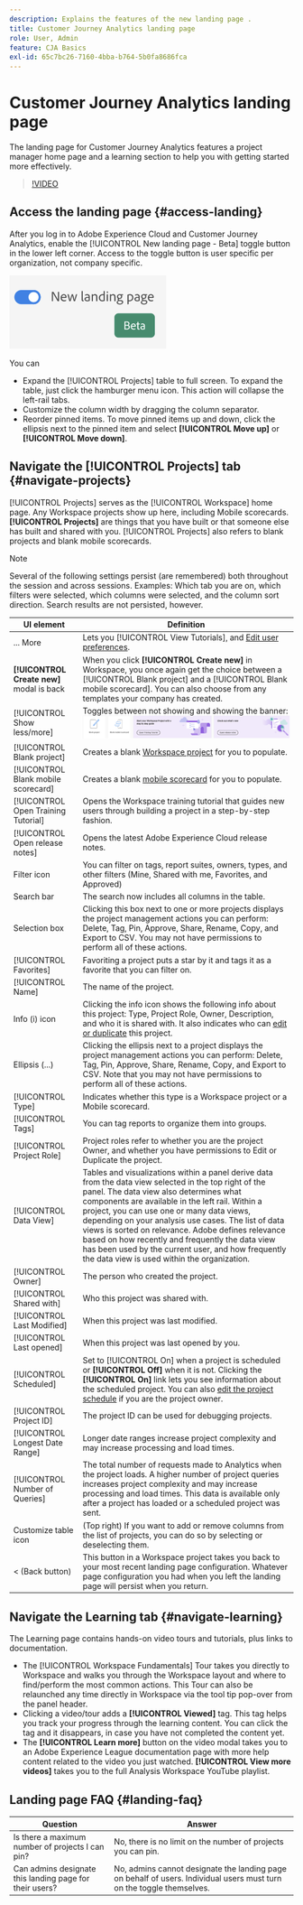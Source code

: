 ```yaml
---
description: Explains the features of the new landing page .
title: Customer Journey Analytics landing page
role: User, Admin
feature: CJA Basics
exl-id: 65c7bc26-7160-4bba-b764-5b0fa8686fca
---
```

# Customer Journey Analytics landing page

The landing page for Customer Journey Analytics features a project manager home page and a learning section to help you with getting started more effectively.

>[!VIDEO](https://video.tv.adobe.com/v/334278/?quality=12)

## Access the landing page {#access-landing}

After you log in to Adobe Experience Cloud and Customer Journey Analytics, enable the [!UICONTROL New landing page - Beta] toggle button in the lower left corner. Access to the toggle button is user specific per organization, not company specific.

![Landing](assets/landing.png)

You can

* Expand the [!UICONTROL Projects] table to full screen. To expand the table, just click the hamburger menu icon. This action will collapse the left-rail tabs.
* Customize the column width by dragging the column separator. 
* Reorder pinned items. To move pinned items up and down, click the ellipsis next to the pinned item and select **[!UICONTROL Move up]** or **[!UICONTROL Move down]**. 

## Navigate the [!UICONTROL Projects] tab {#navigate-projects}

[!UICONTROL Projects] serves as the [!UICONTROL Workspace] home page. Any Workspace projects show up here, including Mobile scorecards. **[!UICONTROL Projects]** are things that you have built or that someone else has built and shared with you. [!UICONTROL Projects] also refers to blank projects and blank mobile scorecards.

>[!NOTE]
>
>Several of the following settings persist (are remembered) both throughout the session and across sessions. Examples: Which tab you are on, which filters were selected, which columns were selected, and the column sort direction. Search results are not persisted, however.

| UI element | Definition |
| --- | --- |
| ... More | Lets you [!UICONTROL View Tutorials], and [Edit user preferences](/help/analysis-workspace/user-preferences.md). |
| **[!UICONTROL Create new]** modal is back | When you click **[!UICONTROL Create new]** in Workspace, you once again get the choice between a [!UICONTROL Blank project] and a [!UICONTROL Blank mobile scorecard]. You can also choose from any templates your company has created. | 
| [!UICONTROL Show less/more] | Toggles between not showing and showing the banner: ![Top banner](assets/top-banner.png) |
| [!UICONTROL Blank project] | Creates a blank [Workspace project](https://experienceleague.adobe.com/docs/analytics/analyze/analysis-workspace/home.html?lang=en) for you to populate. |
| [!UICONTROL Blank mobile scorecard] | Creates a blank [mobile scorecard](https://experienceleague.adobe.com/docs/analytics/analyze/mobapp/curator.html?lang=en) for you to populate. |
| [!UICONTROL Open Training Tutorial] | Opens the Workspace training tutorial that guides new users through building a project in a step-by-step fashion.|
| [!UICONTROL Open release notes] | Opens the latest Adobe Experience Cloud release notes. |
| Filter icon | You can filter on tags, report suites, owners, types, and other filters (Mine, Shared with me, Favorites, and Approved)  |
| Search bar | The search now includes all columns in the table. |
| Selection box | Clicking this box next to one or more projects displays the project management actions you can perform: Delete, Tag, Pin, Approve, Share, Rename, Copy, and Export to CSV. You may not have permissions to perform all of these actions. |
| [!UICONTROL Favorites] | Favoriting a project puts a star by it and tags it as a favorite that you can filter on.  |
| [!UICONTROL Name] | The name of the project. |
| Info (i) icon | Clicking the info icon shows the following info about this project: Type, Project Role, Owner, Description, and who it is shared with. It also indicates who can [edit or duplicate](/help/analysis-workspace/curate-share/share-projects.md) this project. |
| Ellipsis (...) | Clicking the ellipsis next to a project displays the project management actions you can perform: Delete, Tag, Pin, Approve, Share, Rename, Copy, and Export to CSV. Note that you may not have permissions to perform all of these actions. |
| [!UICONTROL Type] | Indicates whether this type is a Workspace project or a Mobile scorecard. |
| [!UICONTROL Tags] | You can tag reports to organize them into groups. |
| [!UICONTROL Project Role] | Project roles refer to whether you are the project Owner, and whether you have permissions to Edit or Duplicate the project.  |
| [!UICONTROL Data View] | Tables and visualizations within a panel derive data from the data view selected in the top right of the panel. The data view also determines what components are available in the left rail. Within a project, you can use one or many data views, depending on your analysis use cases. The list of data views is sorted on relevance. Adobe defines relevance based on how recently and frequently the data view has been used by the current user, and how frequently the data view is used within the organization. |
| [!UICONTROL Owner] | The person who created the project. |
| [!UICONTROL Shared with] | Who this project was shared with. |
| [!UICONTROL Last Modified] | When this project was last modified. |
| [!UICONTROL Last opened] | When this project was last opened by you. |
| [!UICONTROL Scheduled] | Set to [!UICONTROL On] when a project is scheduled or **[!UICONTROL Off]** when it is not. Clicking the **[!UICONTROL On]** link lets you see information about the scheduled project. You can also [edit the project schedule](/help/analysis-workspace/curate-share/t-schedule-report.md) if you are the project owner. |
| [!UICONTROL Project ID] | The project ID can be used for debugging projects. |
| [!UICONTROL Longest Date Range] | Longer date ranges increase project complexity and may increase processing and load times. |
| [!UICONTROL Number of Queries] | The total number of requests made to Analytics when the project loads. A higher number of project queries increases project complexity and may increase processing and load times. This data is available only after a project has loaded or a scheduled project was sent.  |
| Customize table icon | (Top right) If you want to add or remove columns from the list of projects, you can do so by selecting or deselecting them. |
| < (Back button) | This button in a Workspace project takes you back to your most recent landing page configuration. Whatever page configuration you had when you left the landing page will persist when you return. |

## Navigate the Learning tab {#navigate-learning}

The Learning page contains hands-on video tours and tutorials, plus links to documentation.

* The [!UICONTROL Workspace Fundamentals] Tour takes you directly to Workspace and walks you through the Workspace layout and where to find/perform the most common actions. This Tour can also be relaunched any time directly in Workspace via the tool tip pop-over from the panel header.
* Clicking a video/tour adds a **[!UICONTROL Viewed]** tag. This tag helps you track your progress through the learning content. You can click the tag and it disappears, in case you have not completed the content yet.
* The **[!UICONTROL Learn more]** button on the video modal takes you to an Adobe Experience League documentation page with more help content related to the video you just watched.  **[!UICONTROL View more videos]** takes you to the full Analysis Workspace YouTube playlist.

## Landing page FAQ {#landing-faq}

| Question | Answer |
| --- | --- |
| Is there a maximum number of projects I can pin? | No, there is no limit on the number of projects you can pin. |
| Can admins designate this landing page for their users? | No, admins cannot designate the landing page on behalf of users. Individual users must turn on the toggle themselves. |
